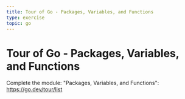 ```yaml
---
title: Tour of Go - Packages, Variables, and Functions
type: exercise
topic: go
---
```


# Tour of Go - Packages, Variables, and Functions

Complete the module: "Packages, Variables, and Functions": https://go.dev/tour/list
